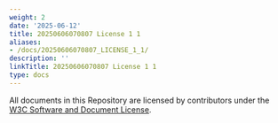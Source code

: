 ```yaml
---
weight: 2
date: '2025-06-12'
title: 20250606070807 License 1 1
aliases:
- /docs/20250606070807_LICENSE_1_1/
description: ''
linkTitle: 20250606070807 License 1 1
type: docs
---
```


All documents in this Repository are licensed by contributors
under the 
[W3C Software and Document License](https://www.w3.org/copyright/software-license/).


